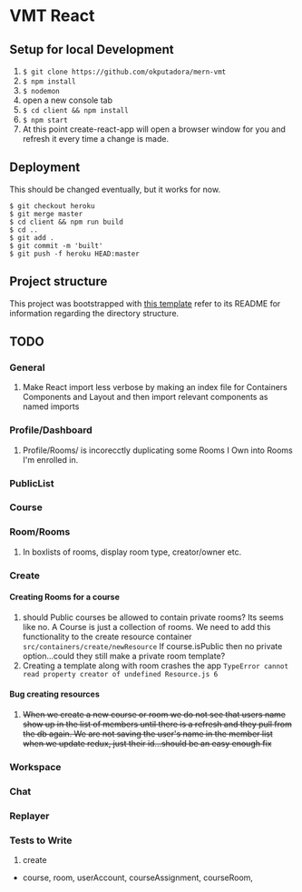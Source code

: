# VMT React

## Setup for local Development
1. `$ git clone https://github.com/okputadora/mern-vmt`
1. `$ npm install`
1. `$ nodemon`
1. open a new console tab
1. `$ cd client && npm install`
1. `$ npm start`
1. At this point create-react-app will open a browser window for you and refresh it
every time a change is made.

## Deployment
This should be changed eventually, but it works for now.
```
$ git checkout heroku
$ git merge master
$ cd client && npm run build
$ cd ..
$ git add .
$ git commit -m 'built'
$ git push -f heroku HEAD:master
```

## Project structure
This project was bootstrapped with [this template](https://github.com/okputadora/MERN-template.git)
refer to its README for information regarding the directory structure.

## TODO
### General
1. Make React import less verbose by making an index file for Containers Components and Layout
and then import relevant components as named imports
### Profile/Dashboard
1. Profile/Rooms/ is incorecctly duplicating some Rooms I Own into Rooms I'm
enrolled in.
### PublicList
### Course
### Room/Rooms
1. In boxlists of rooms, display room type, creator/owner etc.
### Create
#### Creating Rooms for a course
1. should Public courses be allowed to contain private rooms? Its seems like
no. A Course is just a collection of rooms. We need to add this functionality to
the create resource container `src/containers/create/newResource` If course.isPublic
then no private option...could they still make a private room template?
1. Creating a template along with room crashes the app `TypeError cannot read property creator of undefined Resource.js 6`
#### Bug creating resources
1. ~~When we create a new course or room we do not see that users name show up in
the list of members until there is a refresh and they pull from the db again.
We are not saving the user's name in the member list when we update redux, just their id...should be an easy enough fix~~
### Workspace
### Chat
### Replayer


### Tests to Write
1. create
* course, room, userAccount, courseAssignment, courseRoom,
